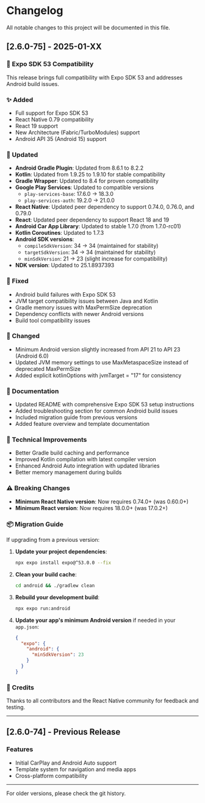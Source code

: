 # Changelog

All notable changes to this project will be documented in this file.

## [2.6.0-75] - 2025-01-XX

### 🎉 Expo SDK 53 Compatibility

This release brings full compatibility with Expo SDK 53 and addresses Android build issues.

### ✨ Added

- Full support for Expo SDK 53
- React Native 0.79 compatibility
- React 19 support
- New Architecture (Fabric/TurboModules) support
- Android API 35 (Android 15) support

### 🔧 Updated

- **Android Gradle Plugin**: Updated from 8.6.1 to 8.2.2
- **Kotlin**: Updated from 1.9.25 to 1.9.10 for stable compatibility
- **Gradle Wrapper**: Updated to 8.4 for proven compatibility
- **Google Play Services**: Updated to compatible versions
  - `play-services-base`: 17.6.0 → 18.3.0
  - `play-services-auth`: 19.2.0 → 21.0.0
- **React Native**: Updated peer dependency to support 0.74.0, 0.76.0, and 0.79.0
- **React**: Updated peer dependency to support React 18 and 19
- **Android Car App Library**: Updated to stable 1.7.0 (from 1.7.0-rc01)
- **Kotlin Coroutines**: Updated to 1.7.3
- **Android SDK versions**:
  - `compileSdkVersion`: 34 → 34 (maintained for stability)
  - `targetSdkVersion`: 34 → 34 (maintained for stability)
  - `minSdkVersion`: 21 → 23 (slight increase for compatibility)
- **NDK version**: Updated to 25.1.8937393

### 🐛 Fixed

- Android build failures with Expo SDK 53
- JVM target compatibility issues between Java and Kotlin
- Gradle memory issues with MaxPermSize deprecation
- Dependency conflicts with newer Android versions
- Build tool compatibility issues

### 🔄 Changed

- Minimum Android version slightly increased from API 21 to API 23 (Android 6.0)
- Updated JVM memory settings to use MaxMetaspaceSize instead of deprecated MaxPermSize
- Added explicit kotlinOptions with jvmTarget = "17" for consistency

### 📝 Documentation

- Updated README with comprehensive Expo SDK 53 setup instructions
- Added troubleshooting section for common Android build issues
- Included migration guide from previous versions
- Added feature overview and template documentation

### 🔧 Technical Improvements

- Better Gradle build caching and performance
- Improved Kotlin compilation with latest compiler version
- Enhanced Android Auto integration with updated libraries
- Better memory management during builds

### ⚠️ Breaking Changes

- **Minimum React Native version**: Now requires 0.74.0+ (was 0.60.0+)
- **Minimum React version**: Now requires 18.0.0+ (was 17.0.2+)

### 📦 Migration Guide

If upgrading from a previous version:

1. **Update your project dependencies**:

   ```bash
   npx expo install expo@^53.0.0 --fix
   ```

2. **Clean your build cache**:

   ```bash
   cd android && ./gradlew clean
   ```

3. **Rebuild your development build**:

   ```bash
   npx expo run:android
   ```

4. **Update your app's minimum Android version** if needed in your `app.json`:
   ```json
   {
     "expo": {
       "android": {
         "minSdkVersion": 23
       }
     }
   }
   ```

### 🙏 Credits

Thanks to all contributors and the React Native community for feedback and testing.

---

## [2.6.0-74] - Previous Release

### Features

- Initial CarPlay and Android Auto support
- Template system for navigation and media apps
- Cross-platform compatibility

---

For older versions, please check the git history.
